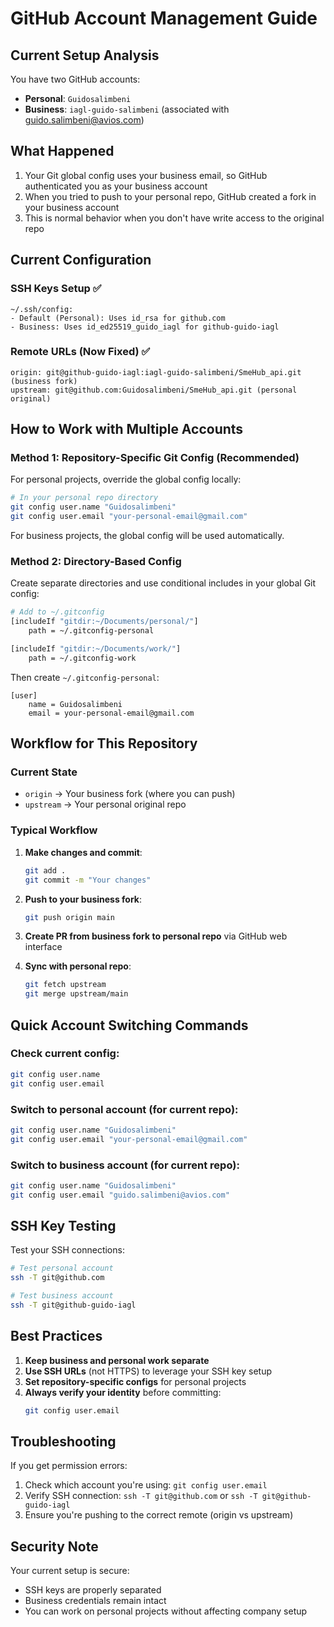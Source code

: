 # GitHub Account Management Guide

## Current Setup Analysis

You have two GitHub accounts:
- **Personal**: `Guidosalimbeni` 
- **Business**: `iagl-guido-salimbeni` (associated with guido.salimbeni@avios.com)

## What Happened

1. Your Git global config uses your business email, so GitHub authenticated you as your business account
2. When you tried to push to your personal repo, GitHub created a fork in your business account
3. This is normal behavior when you don't have write access to the original repo

## Current Configuration

### SSH Keys Setup ✅
```
~/.ssh/config:
- Default (Personal): Uses id_rsa for github.com
- Business: Uses id_ed25519_guido_iagl for github-guido-iagl
```

### Remote URLs (Now Fixed) ✅
```
origin: git@github-guido-iagl:iagl-guido-salimbeni/SmeHub_api.git (business fork)
upstream: git@github.com:Guidosalimbeni/SmeHub_api.git (personal original)
```

## How to Work with Multiple Accounts

### Method 1: Repository-Specific Git Config (Recommended)

For personal projects, override the global config locally:

```bash
# In your personal repo directory
git config user.name "Guidosalimbeni"
git config user.email "your-personal-email@gmail.com"
```

For business projects, the global config will be used automatically.

### Method 2: Directory-Based Config

Create separate directories and use conditional includes in your global Git config:

```bash
# Add to ~/.gitconfig
[includeIf "gitdir:~/Documents/personal/"]
    path = ~/.gitconfig-personal

[includeIf "gitdir:~/Documents/work/"]
    path = ~/.gitconfig-work
```

Then create `~/.gitconfig-personal`:
```
[user]
    name = Guidosalimbeni
    email = your-personal-email@gmail.com
```

## Workflow for This Repository

### Current State
- `origin` → Your business fork (where you can push)
- `upstream` → Your personal original repo

### Typical Workflow
1. **Make changes and commit**:
   ```bash
   git add .
   git commit -m "Your changes"
   ```

2. **Push to your business fork**:
   ```bash
   git push origin main
   ```

3. **Create PR from business fork to personal repo** via GitHub web interface

4. **Sync with personal repo**:
   ```bash
   git fetch upstream
   git merge upstream/main
   ```

## Quick Account Switching Commands

### Check current config:
```bash
git config user.name
git config user.email
```

### Switch to personal account (for current repo):
```bash
git config user.name "Guidosalimbeni"
git config user.email "your-personal-email@gmail.com"
```

### Switch to business account (for current repo):
```bash
git config user.name "Guidosalimbeni"
git config user.email "guido.salimbeni@avios.com"
```

## SSH Key Testing

Test your SSH connections:

```bash
# Test personal account
ssh -T git@github.com

# Test business account  
ssh -T git@github-guido-iagl
```

## Best Practices

1. **Keep business and personal work separate**
2. **Use SSH URLs** (not HTTPS) to leverage your SSH key setup
3. **Set repository-specific configs** for personal projects
4. **Always verify your identity** before committing:
   ```bash
   git config user.email
   ```

## Troubleshooting

If you get permission errors:
1. Check which account you're using: `git config user.email`
2. Verify SSH connection: `ssh -T git@github.com` or `ssh -T git@github-guido-iagl`
3. Ensure you're pushing to the correct remote (origin vs upstream)

## Security Note

Your current setup is secure:
- SSH keys are properly separated
- Business credentials remain intact
- You can work on personal projects without affecting company setup
